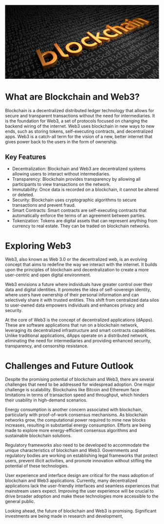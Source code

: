 <img src="./blockchain.jpg" alt="Blockchain"/>

# What are Blockchain and Web3?

Blockchain is a decentralized distributed ledger technology that allows for secure and transparent transactions without the need for intermediaries. It is the foundation for Web3, a set of protocols focused on changing the backend wiring of the internet. Web3 uses blockchain in new ways to new ends, such as storing tokens, self-executing contracts, and decentralized apps. Web3 is a catch-all term for the vision of a new, better internet that gives power back to the users in the form of ownership.

## Key Features

- Decentralization: Blockchain and Web3 are decentralized systems allowing users to interact without intermediaries.
- Transparency: Blockchain provides transparency by allowing all participants to view transactions on the network.
- Immutability: Once data is recorded on a blockchain, it cannot be altered or deleted.
- Security: Blockchain uses cryptographic algorithms to secure transactions and prevent fraud.
- Smart Contracts: Smart contracts are self-executing contracts that automatically enforce the terms of an agreement between parties.
- Tokenization: Tokens are digital assets that can represent anything from currency to real estate. They can be traded on blockchain networks.

# Exploring Web3

Web3, also known as Web 3.0 or the decentralized web, is an evolving concept that aims to redefine the way we interact with the internet. It builds upon the principles of blockchain and decentralization to create a more user-centric and open digital environment.

Web3 envisions a future where individuals have greater control over their data and digital identities. It promotes the idea of self-sovereign identity, where users have ownership of their personal information and can selectively share it with trusted entities. This shift from centralized data silos to user-owned data empowers individuals and enhances privacy and security.

At the core of Web3 is the concept of decentralized applications (dApps). These are software applications that run on a blockchain network, leveraging its decentralized infrastructure and smart contracts capabilities. Unlike traditional applications, dApps operate on a distributed network, eliminating the need for intermediaries and providing enhanced security, transparency, and censorship resistance.

# Challenges and Future Outlook
Despite the promising potential of blockchain and Web3, there are several challenges that need to be addressed for widespread adoption. One major challenge is scalability. Blockchains like Bitcoin and Ethereum face limitations in terms of transaction speed and throughput, which hinders their usability in high-demand scenarios.

Energy consumption is another concern associated with blockchain, particularly with proof-of-work consensus mechanisms. As blockchain networks grow, the computational power required to mine new blocks increases, resulting in substantial energy consumption. Efforts are being made to explore more energy-efficient consensus algorithms and sustainable blockchain solutions.

Regulatory frameworks also need to be developed to accommodate the unique characteristics of blockchain and Web3. Governments and regulatory bodies are working on establishing legal frameworks that protect users, prevent illicit activities, and promote innovation without stifling the potential of these technologies.

User experience and interface design are critical for the mass adoption of blockchain and Web3 applications. Currently, many decentralized applications lack the user-friendly interfaces and seamless experiences that mainstream users expect. Improving the user experience will be crucial to drive broader adoption and make these technologies more accessible to the general public.

Looking ahead, the future of blockchain and Web3 is promising. Significant investments are being made in research and development,
